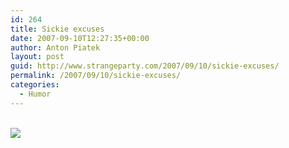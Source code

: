 ```yaml
---
id: 264
title: Sickie excuses
date: 2007-09-10T12:27:35+00:00
author: Anton Piatek
layout: post
guid: http://www.strangeparty.com/2007/09/10/sickie-excuses/
permalink: /2007/09/10/sickie-excuses/
categories:
  - Humor
---
```

[  
![](http://www.userfriendly.org/cartoons/archives/07sep/uf010710.gif)](http://ars.userfriendly.org/cartoons/?id=20070910)